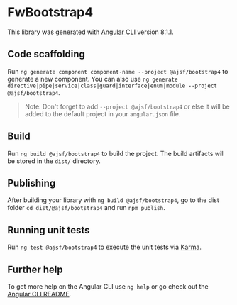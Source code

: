 # FwBootstrap4

This library was generated with [Angular CLI](https://github.com/angular/angular-cli) version 8.1.1.

## Code scaffolding

Run `ng generate component component-name --project @ajsf/bootstrap4` to generate a new component. You can also use `ng generate directive|pipe|service|class|guard|interface|enum|module --project @ajsf/bootstrap4`.
> Note: Don't forget to add `--project @ajsf/bootstrap4` or else it will be added to the default project in your `angular.json` file. 

## Build

Run `ng build @ajsf/bootstrap4` to build the project. The build artifacts will be stored in the `dist/` directory.

## Publishing

After building your library with `ng build @ajsf/bootstrap4`, go to the dist folder `cd dist/@ajsf/bootstrap4` and run `npm publish`.

## Running unit tests

Run `ng test @ajsf/bootstrap4` to execute the unit tests via [Karma](https://karma-runner.github.io).

## Further help

To get more help on the Angular CLI use `ng help` or go check out the [Angular CLI README](https://github.com/angular/angular-cli/blob/master/README.md).
